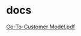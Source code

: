 # docs

[Go-To-Customer Model.pdf](https://github.com/user-attachments/files/17422778/Go-To-Customer.Model.pdf)
